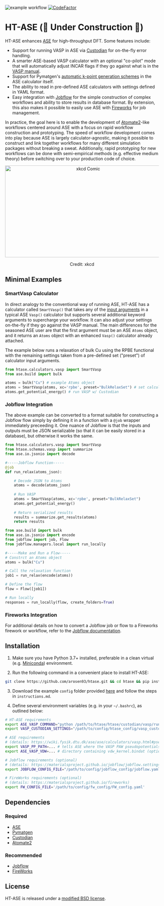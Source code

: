 ![example workflow](https://github.com/arosen93/htase/actions/workflows/workflow.yaml/badge.svg)
[![CodeFactor](https://www.codefactor.io/repository/github/arosen93/htase/badge)](https://www.codefactor.io/repository/github/arosen93/htase)

# HT-ASE (🚧 Under Construction 🚧)
HT-ASE enhances [ASE](https://wiki.fysik.dtu.dk/ase/index.html) for high-throughput DFT. Some features include:
- Support for running VASP in ASE via [Custodian](https://github.com/materialsproject/custodian) for on-the-fly error handling.
- A smarter ASE-based VASP calculator with an optional "co-pilot" mode that will automatically adjust INCAR flags if they go against what is in the [VASP manual](https://www.vasp.at/wiki/index.php/Main_page).
- Support for Pymatgen's [automatic k-point generation schemes](https://pymatgen.org/pymatgen.io.vasp.inputs.html?highlight=kpoints#pymatgen.io.vasp.inputs.Kpoints) in the ASE calculator itself.
- The ability to read in pre-defined ASE calculators with settings defined in YAML format.
- Easy integration with [Jobflow](https://materialsproject.github.io/jobflow/) for the simple construction of complex workflows and ability to store results in database format. By extension, this also makes it possible to easily use ASE with [Fireworks](https://github.com/materialsproject/fireworks) for job management.

In practice, the goal here is to enable the development of [Atomate2](https://github.com/materialsproject/atomate2)-like workflows centered around ASE with a focus on rapid workflow construction and prototyping. The speed of workflow development comes into play because ASE is largely calculator-agnostic, making it possible to construct and link together workflows for many different simulation packages without breaking a sweat. Additionally, rapid prototyping for new workflows can be done with semi-empirical methods (e.g. effective medium theory) before switching over to your production code of choice.
<p align="center">
<img src="https://imgs.xkcd.com/comics/standards_2x.png" alt="xkcd Comic" width="528" height="300">
<p align="center">
Credit: xkcd
</p>

## Minimal Examples
### SmartVasp Calculator
In direct analogy to the conventional way of running ASE, HT-ASE has a calculator called `SmartVasp()` that takes any of the [input arguments](https://wiki.fysik.dtu.dk/ase/ase/calculators/vasp.html#ase.calculators.vasp.Vasp) in a typical ASE `Vasp()` calculator but supports several additional keyword arguments to supercharge your workflow. It can also adjust your settings on-the-fly if they go against the VASP manual. The main differences for the seasoned ASE user are that the first argument must be an ASE `Atoms` object, and it returns an `Atoms` object with an enhanced `Vasp()` calculator already attached.

The example below runs a relaxation of bulk Cu using the RPBE functional with the remaining settings taken from a pre-defined set ("preset") of calculator input arguments.

```python
from htase.calculators.vasp import SmartVasp
from ase.build import bulk

atoms = bulk("Cu") # example Atoms object
atoms = SmartVasp(atoms, xc='rpbe', preset="BulkRelaxSet") # set calculator
atoms.get_potential_energy() # run VASP w/ Custodian
```

### Jobflow Integration
The above example can be converted to a format suitable for constructing a Jobflow flow simply by defining it in a function with a `@job` wrapper immediately preceeding it. One nuance of Jobflow is that the inputs and outputs must be JSON serializable (so that it can be easily stored in a database), but otherwise it works the same.

```python
from htase.calculators.vasp import SmartVasp
from htase.schemas.vasp import summarize
from ase.io.jsonio import decode

#-----Jobflow Function-----
@job
def run_relax(atoms_json):

    # Decode JSON to Atoms
    atoms = decode(atoms_json)
            
    # Run VASP
    atoms = SmartVasp(atoms, xc='rpbe', preset="BulkRelaxSet")
    atoms.get_potential_energy()
    
    # Return serialized results
    results = summarize.get_results(atoms)
    return results
```
```python
from ase.build import bulk
from ase.io.jsonio import encode
from jobflow import job, Flow
from jobflow.managers.local import run_locally

#-----Make and Run a Flow-----
# Constrct an Atoms object
atoms = bulk("Cu")

# Call the relaxation function
job1 = run_relax(encode(atoms))

# Define the flow
flow = Flow([job1])

# Run locally
responses = run_locally(flow, create_folders=True)
```
### Fireworks Integration
For additional details on how to convert a Jobflow job or flow to a Fireworks firework or workflow, refer to the [Jobflow documentation](https://materialsproject.github.io/jobflow/jobflow.managers.html#module-jobflow.managers.fireworks). 

## Installation
1. Make sure you have Python 3.7+ installed, preferable in a clean virtual (e.g. [Miniconda](https://docs.conda.io/en/latest/miniconda.html)) environment.

2. Run the following command in a convenient place to install HT-ASE:
```bash
git clone https://github.com/arosen93/htase.git && cd htase && pip install -r requirements.txt && pip install -e .
```

3. Download the example `config` folder provided [here](https://github.com/arosen93/htase/tree/main/htase/setup) and follow the steps in `instructions.md`.

4. Define several environment variables (e.g. in your `~/.bashrc`), as outlined below:
```bash
# HT-ASE requirements
export ASE_VASP_COMMAND="python /path/to/htase/htase/custodian/vasp/run_vasp_custodian.py"
export VASP_CUSTODIAN_SETTINGS="/path/to/config/htase_config/vasp_custodian_settings.yaml"

# ASE requirements
# (details: https://wiki.fysik.dtu.dk/ase/ase/calculators/vasp.html#pseudopotentials)
export VASP_PP_PATH=... # tells ASE where the VASP PAW pseudopotentials are
export ASE_VASP_VDW=... # directory containing vdw_kernel.bindat (optional)

# Jobflow requirements (optional)
# (details: https://materialsproject.github.io/jobflow/jobflow.settings.html)
export JOBFLOW_CONFIG_FILE="/path/to/config/jobflow_config/jobflow.yaml"

# FireWorks requirements (optional)
# (details: https://materialsproject.github.io/fireworks)
export FW_CONFIG_FILE='/path/to/config/fw_config/FW_config.yaml'

```

## Dependencies
### Required
- [ASE](https://gitlab.com/ase/ase)
- [Pymatgen](https://github.com/materialsproject/pymatgen)
- [Custodian](https://github.com/materialsproject/custodian)
- [Atomate2](https://github.com/materialsproject/atomate2)

### Recommended
- [Jobflow](https://github.com/materialsproject/jobflow)
- [FireWorks](https://materialsproject.github.io/fireworks)

## License
HT-ASE is released under a [modified BSD license](https://github.com/arosen93/htase/blob/main/LICENSE.md).

